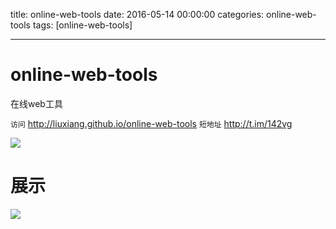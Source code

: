 title: online-web-tools
date: 2016-05-14 00:00:00
categories: online-web-tools
tags: [online-web-tools]
 
---
 
# online-web-tools
 
在线web工具 

`访问` http://liuxiang.github.io/online-web-tools
`短地址` http://t.im/142vg

![](http://qr.api.cli.im/qr?data=http%253A%252F%252Fliuxiang.github.io%252Fonline-web-tools%252F&level=H&transparent=false&bgcolor=%23ffffff&forecolor=%23000000&blockpixel=12&marginblock=1&logourl=&size=280&kid=cliim&key=b116ecafc357e6fd36a95f69b009e891)

#  展示
![](http://7xnbs3.com1.z0.glb.clouddn.com/16-5-14/53885268.jpg)
<!--
-->

<!-- more -->
